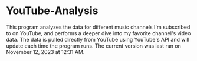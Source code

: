 # YouTube-Analysis
This program analyzes the data for different music channels I'm subscribed to on YouTube, and performs a deeper dive into my favorite channel's video data. The data is pulled directly from YouTube using YouTube's API and will update each time the program runs. The current version was last ran on November 12, 2023 at 12:31 AM.
